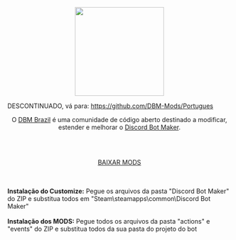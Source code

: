 
 <p align="center"><img height="200" src="https://user-images.githubusercontent.com/106641300/171318631-110c9c46-0e1e-4eb4-b6d5-a901dd5c18df.png"></p>
 
 DESCONTINUADO, vá para: https://github.com/DBM-Mods/Portugues

<p align="center">O <a href="https://discord.gg/HBc9u9tktd">DBM Brazil</a> é uma comunidade de código aberto destinado a modificar, estender e melhorar o <a href="https://store.steampowered.com/app/682130/Discord_Bot_Maker">Discord Bot Maker</a>.</p>
<br><br>
<p align="center"><a href="https://github.com/DBM-Brazil/mods/archive/refs/heads/main.zip">BAIXAR MODS</a></p>
<br><br><b>Instalação do Customize:</b> Pegue os arquivos da pasta "Discord Bot Maker" do ZIP e substitua todos em "Steam\steamapps\common\Discord Bot Maker"
<br><br><b>Instalação dos MODS:</b> Pegue todos os arquivos da pasta "actions" e "events" do ZIP e substitua todos da sua pasta do projeto do bot
